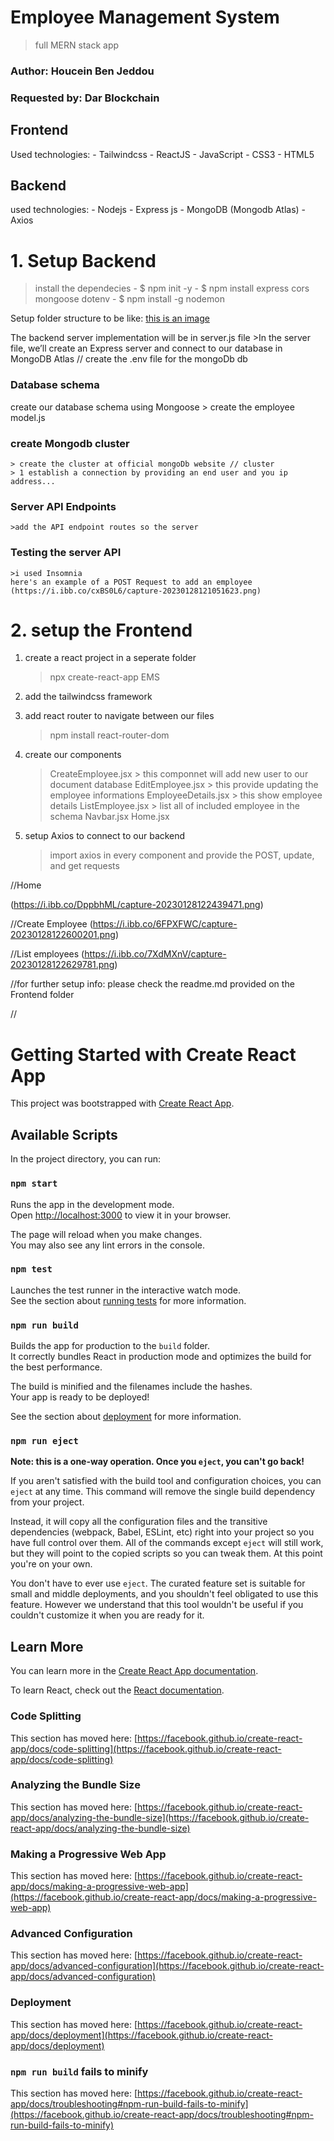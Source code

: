 
# Employee Management System
>  full MERN stack app
### Author: Houcein Ben Jeddou
### Requested by: Dar Blockchain


## Frontend
Used technologies:
    - Tailwindcss
    - ReactJS
    - JavaScript
    - CSS3
    - HTML5
## Backend
used technologies:
    - Nodejs
    - Express js
    - MongoDB (Mongodb Atlas)
    - Axios


# 1. Setup Backend 

> install the dependecies
    - $ npm init -y
    - $ npm install express cors mongoose dotenv
    - $ npm install -g nodemon
    
Setup folder structure to be like:
[this is an image](https://i.ibb.co/gW3H6TP/capture-20230128115545935.png)

The backend server implementation will be in server.js file
    >In the server file, we’ll create an Express server and connect to our database in MongoDB Atlas
// create the .env file for the mongoDb db

### Database schema

create our database schema using Mongoose
    > create the employee model.js

### create Mongodb cluster
    > create the cluster at official mongoDb website // cluster 
    > 1 establish a connection by providing an end user and you ip address...


### Server API Endpoints
    >add the API endpoint routes so the server
### Testing the server API
    >i used Insomnia 
    here's an example of a POST Request to add an employee
    (https://i.ibb.co/cxBS0L6/capture-20230128121051623.png)
    


# 2. setup the Frontend

1. create a react project in a seperate folder
    > npx create-react-app EMS

2. add the tailwindcss framework

3. add react router to navigate between our files
    > npm install react-router-dom


4. create our components
    > CreateEmployee.jsx
        > this componnet will add new user to our document database
    > EditEmployee.jsx
        > this provide updating the employee informations
    > EmployeeDetails.jsx
        > this show employee details
    > ListEmployee.jsx
        > list all of included employee in the schema
    > Navbar.jsx
    > Home.jsx

5. setup Axios to connect to our backend
    > import axios in every component and provide the POST, update, and get requests 

//Home

(https://i.ibb.co/DppbhML/capture-20230128122439471.png)

//Create Employee
(https://i.ibb.co/6FPXFWC/capture-20230128122600201.png)

//List employees
(https://i.ibb.co/7XdMXnV/capture-20230128122629781.png)

//for further setup info: please check the readme.md provided on the Frontend folder






// 



# Getting Started with Create React App

This project was bootstrapped with [Create React App](https://github.com/facebook/create-react-app).

## Available Scripts

In the project directory, you can run:

### `npm start`

Runs the app in the development mode.\
Open [http://localhost:3000](http://localhost:3000) to view it in your browser.

The page will reload when you make changes.\
You may also see any lint errors in the console.

### `npm test`

Launches the test runner in the interactive watch mode.\
See the section about [running tests](https://facebook.github.io/create-react-app/docs/running-tests) for more information.

### `npm run build`

Builds the app for production to the `build` folder.\
It correctly bundles React in production mode and optimizes the build for the best performance.

The build is minified and the filenames include the hashes.\
Your app is ready to be deployed!

See the section about [deployment](https://facebook.github.io/create-react-app/docs/deployment) for more information.

### `npm run eject`

**Note: this is a one-way operation. Once you `eject`, you can't go back!**

If you aren't satisfied with the build tool and configuration choices, you can `eject` at any time. This command will remove the single build dependency from your project.

Instead, it will copy all the configuration files and the transitive dependencies (webpack, Babel, ESLint, etc) right into your project so you have full control over them. All of the commands except `eject` will still work, but they will point to the copied scripts so you can tweak them. At this point you're on your own.

You don't have to ever use `eject`. The curated feature set is suitable for small and middle deployments, and you shouldn't feel obligated to use this feature. However we understand that this tool wouldn't be useful if you couldn't customize it when you are ready for it.

## Learn More

You can learn more in the [Create React App documentation](https://facebook.github.io/create-react-app/docs/getting-started).

To learn React, check out the [React documentation](https://reactjs.org/).

### Code Splitting

This section has moved here: [https://facebook.github.io/create-react-app/docs/code-splitting](https://facebook.github.io/create-react-app/docs/code-splitting)

### Analyzing the Bundle Size

This section has moved here: [https://facebook.github.io/create-react-app/docs/analyzing-the-bundle-size](https://facebook.github.io/create-react-app/docs/analyzing-the-bundle-size)

### Making a Progressive Web App

This section has moved here: [https://facebook.github.io/create-react-app/docs/making-a-progressive-web-app](https://facebook.github.io/create-react-app/docs/making-a-progressive-web-app)

### Advanced Configuration

This section has moved here: [https://facebook.github.io/create-react-app/docs/advanced-configuration](https://facebook.github.io/create-react-app/docs/advanced-configuration)

### Deployment

This section has moved here: [https://facebook.github.io/create-react-app/docs/deployment](https://facebook.github.io/create-react-app/docs/deployment)

### `npm run build` fails to minify

This section has moved here: [https://facebook.github.io/create-react-app/docs/troubleshooting#npm-run-build-fails-to-minify](https://facebook.github.io/create-react-app/docs/troubleshooting#npm-run-build-fails-to-minify)
